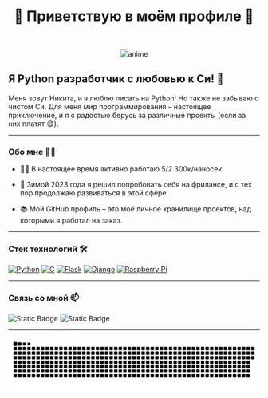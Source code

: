 <h1 align="center"> 💞 Приветствую в моём профиле 💞 </h1>
<br>
<p align="center">
<img alt="anime" width="500" src="https://otkritkis.com/wp-content/uploads/2022/07/g4wh6.gif">
</p>
<div align="left">

## Я Python разработчик с любовью к Си! 🐍

Меня зовут Никита, и я люблю писать на Python! Но также не забываю о чистом Си. Для меня мир программирования – настоящее приключение, и я с радостью берусь за различные проекты (если за них платят 😄).

---


### Обо мне 🧑‍💻

- 👨‍💻 В настоящее время активно работаю 5/2 300к/наносек.

- 🌱 Зимой 2023 года я решил попробовать себя на фрилансе, и с тех пор продолжаю развиваться в этой сфере.

- 📚 Мой GitHub профиль – это моё личное хранилище проектов, над которыми я работал на заказ.
---


### Стек технологий 🛠️
<p align="left">
<a href="https://www.python.org/" target="_blank" rel="noreferrer"><img src="https://raw.githubusercontent.com/danielcranney/readme-generator/main/public/icons/skills/python-colored.svg" width="36" height="36" alt="Python" /></a>
<a href="https://docs.microsoft.com/en-us/cpp/?view=msvc-170" target="_blank" rel="noreferrer"><img src="https://raw.githubusercontent.com/danielcranney/readme-generator/main/public/icons/skills/c-colored.svg" width="36" height="36" alt="C" /></a>
<a href="https://flask.palletsprojects.com/en/2.0.x/" target="_blank" rel="noreferrer"><img src="https://raw.githubusercontent.com/danielcranney/readme-generator/main/public/icons/skills/flask-colored.svg" width="36" height="36" alt="Flask" /></a>
<a href="https://www.djangoproject.com/" target="_blank" rel="noreferrer"><img src="https://raw.githubusercontent.com/danielcranney/readme-generator/main/public/icons/skills/django-colored.svg" width="36" height="36" alt="Django" /></a>
<a href="https://www.raspberrypi.org/" target="_blank" rel="noreferrer"><img src="https://raw.githubusercontent.com/danielcranney/readme-generator/main/public/icons/skills/raspberrypi-colored.svg" width="36" height="36" alt="Raspberry Pi" /></a>
</p>

---
            
### Связь со мной 📫

<img alt="Static Badge" src="https://img.shields.io/badge/korliore-blue?logo=telegram&link=https%3A%2F%2Ft.me%2FKorliore">
<img alt="Static Badge" src="https://img.shields.io/badge/%D0%9C%D0%BE%D0%B9%20%D1%82%D0%B3%20%D0%BA%D0%B0%D0%BD%D0%B0%D0%BB-blue?logo=telegram&link=https%3A%2F%2Ft.me%2Fitishechka21">

---
<p align="center">
 <img width="600" src="file/github-snake.svg" alt="snake"/>
</p>

<div>
